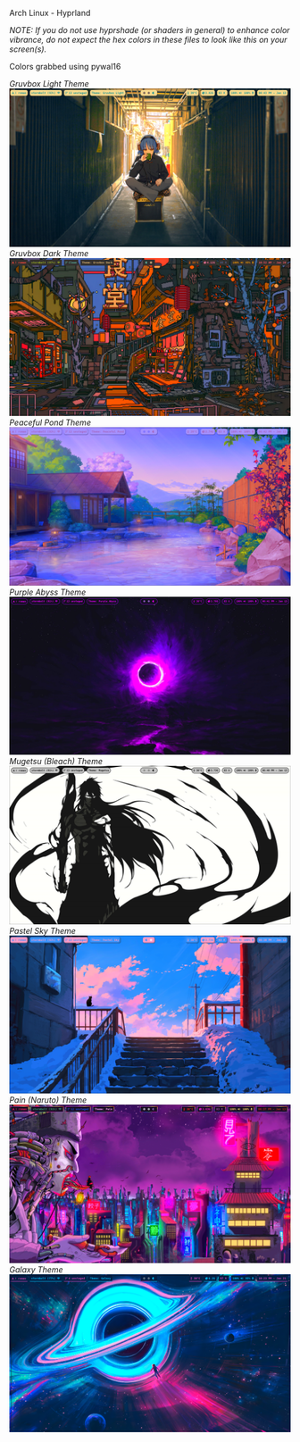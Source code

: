 Arch Linux - Hyprland

*NOTE: If you do not use hyprshade (or shaders in general) to enhance color vibrance, do not expect the hex colors in these files to look like this on your screen(s).*

Colors grabbed using pywal16

*Gruvbox Light Theme*
![Screenshot](rices/gruvbox-rice/gruvbox_light_rice.png)
*Gruvbox Dark Theme*
![Screenshot](rices/gruvbox-rice/gruvbox_dark_rice.png)
*Peaceful Pond Theme*
![Screenshot](rices/peaceful_pond/peaceful_pond_rice.png)
*Purple Abyss Theme*
![Screenshot](rices/purple_abyss/purple_abyss_rice.png)
*Mugetsu (Bleach) Theme*
![Screenshot](rices/mugetsu/mugetsu_rice.png)
*Pastel Sky Theme*
![Screenshot](rices/pastel_sky/pastel_sky_rice.png)
*Pain (Naruto) Theme*
![Screenshot](rices/pain/pain_rice.png)
*Galaxy Theme*
![Screenshot](rices/galaxy/galaxy_rice.png)

